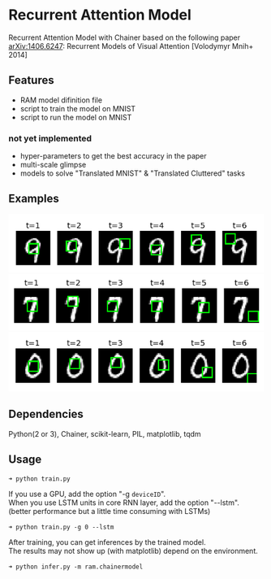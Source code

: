 # Recurrent Attention Model

Recurrent Attention Model with Chainer based on the following paper  
[arXiv:1406.6247](http://arxiv.org/abs/1406.6247): Recurrent Models of Visual Attention [Volodymyr Mnih+ 2014]  

## Features  

* RAM model difinition file  
* script to train the model on MNIST  
* script to run the model on MNIST  

### not yet implemented  

* hyper-parameters to get the best accuracy in the paper  
* multi-scale glimpse  
* models to solve "Translated MNIST" & "Translated Cluttered" tasks  

## Examples  
![Ex.1](figure/ex1.png)
![Ex.2](figure/ex2.png)
![Ex.3](figure/ex3.png)

## Dependencies  
Python(2 or 3), Chainer, scikit-learn, PIL, matplotlib, tqdm  

## Usage  

```shellsession
➜ python train.py   
```

If you use a GPU, add the option "-g `deviceID`".  
When you use LSTM units in core RNN layer, add the option "--lstm".  
(better performance but a little time consuming with LSTMs)  

```shellsession
➜ python train.py -g 0 --lstm  
```

After training, you can get inferences by the trained model.  
The results may not show up (with matplotlib) depend on the environment.  

```shellsession
➜ python infer.py -m ram.chainermodel  
```
